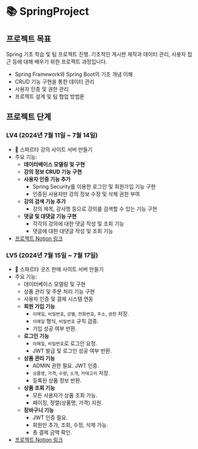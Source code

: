 # 📚 SpringProject

## 프로젝트 목표
Spring 기초 학습 및 팀 프로젝트 진행. 기초적인 게시판 제작과 데이터 관리, 사용자 접근 등에 대해 배우기 위한 프로젝트 과정입니다. 
- Spring Framework와 Spring Boot의 기초 개념 이해
- CRUD 기능 구현을 통한 데이터 관리
- 사용자 인증 및 권한 관리
- 프로젝트 설계 및 팀 협업 방법론

## 프로젝트 단계

### LV4 (2024년 7월 11일 ~ 7월 14일)
- 📝 스파르타 강의 사이트 서버 만들기
- 주요 기능:
  - **데이터베이스 모델링 및 구현**
  - **강의 정보 CRUD 기능 구현**
  - **사용자 인증 기능 추가**
    - Spring Security를 이용한 로그인 및 회원가입 기능 구현
    - 인증된 사용자만 강의 정보 수정 및 삭제 권한 부여
  - **강의 검색 기능 추가**
    - 강의 제목, 강사명 등으로 강의를 검색할 수 있는 기능 구현
  - **댓글 및 대댓글 기능 구현**
    - 각각의 강의에 대한 댓글 작성 및 조회 기능
    - 댓글에 대한 대댓글 작성 및 조회 기능
- [프로젝트 Notion 링크](https://leather-pixie-4bc.notion.site/Spring-LV4-261319436608434cbf7df93ae3019a94?pvs=74)

### LV5 (2024년 7월 15일 ~ 7월 17일)
- 📝 스파르타 굿즈 판매 사이트 서버 만들기
- 주요 기능:
  - 데이터베이스 모델링 및 구현
  - 상품 관리 및 주문 처리 기능 구현
  - 사용자 인증 및 결제 시스템 연동
  - **회원 가입 기능**
    - `이메일`, `비밀번호`, `성별`, `전화번호`, `주소`, `권한` 저장.
    - `이메일` 형식, `비밀번호` 규칙 검증.
    - 가입 성공 여부 반환.
  - **로그인 기능**
    - `이메일`, `비밀번호`로 로그인 요청.
    - JWT 발급 및 로그인 성공 여부 반환.
  - **상품 관리 기능**
    - ADMIN 권한 필요. JWT 인증.
    - `상품명`, `가격`, `수량`, `소개`, `카테고리` 저장.
    - 등록된 상품 정보 반환.
  - **상품 조회 기능**
    - 모든 사용자가 상품 조회 가능.
    - 페이징, 정렬(상품명, 가격) 지원.
  - **장바구니 기능**
    - JWT 인증 필요.
    - 회원만 추가, 조회, 수정, 삭제 가능.
    - 총 결제 금액 확인. 
- [프로젝트 Notion 링크](https://leather-pixie-4bc.notion.site/Spring-LV5-261319436608434cbf7df93ae3019a94)
